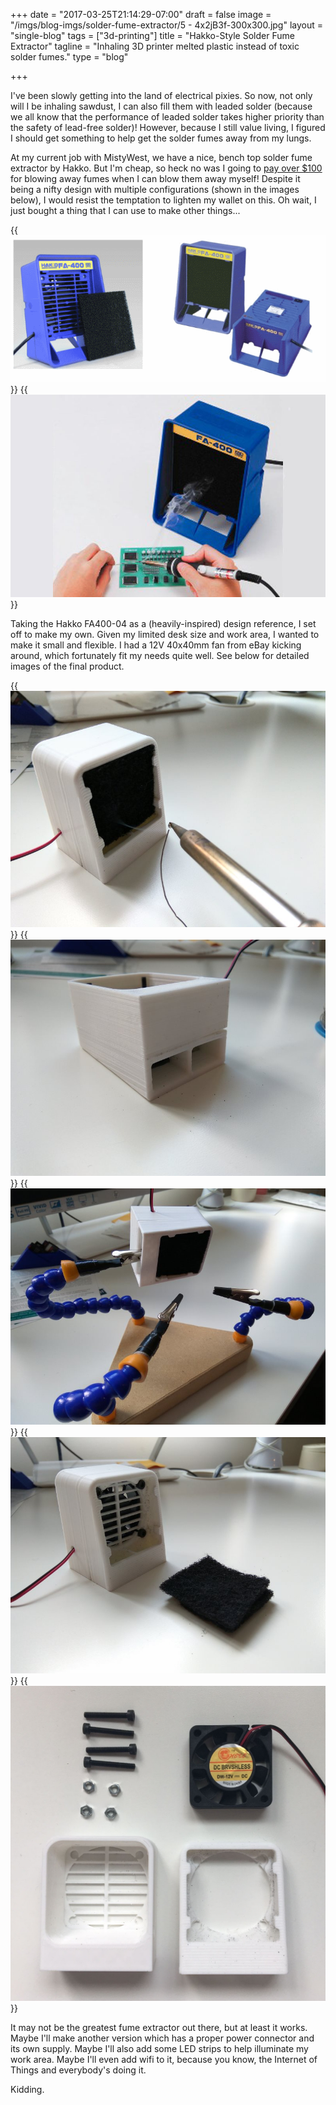 +++
date = "2017-03-25T21:14:29-07:00"
draft = false
image = "/imgs/blog-imgs/solder-fume-extractor/5 - 4x2jB3f-300x300.jpg"
layout = "single-blog"
tags = ["3d-printing"]
title = "Hakko-Style Solder Fume Extractor"
tagline = "Inhaling 3D printer melted plastic instead of toxic solder fumes."
type = "blog"

+++

I've been slowly getting into the land of electrical pixies. So now, not only will I be inhaling sawdust, I can also fill them with leaded solder (because we all know that the performance of leaded solder takes higher priority than the safety of lead-free solder)! However, because I still value living, I figured I should get something to help get the solder fumes away from my lungs.

At my current job with MistyWest, we have a nice, bench top solder fume extractor by Hakko. But I'm cheap, so heck no was I going to [pay over $100](https://www.digikey.ca/product-detail/en/american-hakko-products-inc/FA400-04/1691-1039-ND/6228795) for blowing away fumes when I can blow them away myself! Despite it being a nifty design with multiple configurations (shown in the images below), I would resist the temptation to lighten my wallet on this. Oh wait, I just bought a thing that I can use to make other things...

{{<img caption="Hakko solder fume extractor." src="/imgs/blog-imgs/solder-fume-extractor/hakko-1.PNG" >}}
{{<img caption="Look at all the lead I won't be inhaling!" src="/imgs/blog-imgs/solder-fume-extractor/hakko-2.jpg" >}}

Taking the Hakko FA400-04 as a (heavily-inspired) design reference, I set off to make my own. Given my limited desk size and work area, I wanted to make it small and flexible. I had a 12V 40x40mm fan from eBay kicking around, which fortunately fit my needs quite well. See below for detailed images of the final product.

{{<img caption="Image *kind of* showing it working. Configuration 1: Upright" src="/imgs/blog-imgs/solder-fume-extractor/1 - LmEO3z2.jpg" >}}
{{<img caption="Configuration 2: Low profile airflow" src="/imgs/blog-imgs/solder-fume-extractor/2 - czUZR3J.jpg" >}}
{{<img caption="Configuration 3: Third hand" src="/imgs/blog-imgs/solder-fume-extractor/3 - HPpDgDG.jpg" >}}
{{<img caption="Carbon filters cut to size." src="/imgs/blog-imgs/solder-fume-extractor/4 - nTKV4GM.jpg" >}}
{{<img caption="Uses M3 fasteners and a 40x40mm 12V fan." src="/imgs/blog-imgs/solder-fume-extractor/6 - bLHzYjo.jpg" >}}

It may not be the greatest fume extractor out there, but at least it works. Maybe I'll make another version which has a proper power connector and its own supply. Maybe I'll also add some LED strips to help illuminate my work area. Maybe I'll even add wifi to it, because you know, the Internet of Things and everybody's doing it.

Kidding.
